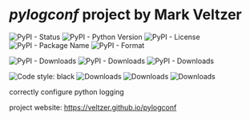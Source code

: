 

# *pylogconf* project by Mark Veltzer

![PyPI - Status](https://img.shields.io/pypi/status/pylogconf)
![PyPI - Python Version](https://img.shields.io/pypi/pyversions/pylogconf)
![PyPI - License](https://img.shields.io/pypi/l/pylogconf)
![PyPI - Package Name](https://img.shields.io/pypi/v/pylogconf)
![PyPI - Format](https://img.shields.io/pypi/format/pylogconf)

![PyPI - Downloads](https://img.shields.io/pypi/dd/pylogconf)
![PyPI - Downloads](https://img.shields.io/pypi/dw/pylogconf)
![PyPI - Downloads](https://img.shields.io/pypi/dm/pylogconf)

![Code style: black](https://img.shields.io/badge/code%20style-black-000000.svg)
![Downloads](https://pepy.tech/badge/pylogconf)
![Downloads](https://pepy.tech/badge/pylogconf/month)
![Downloads](https://pepy.tech/badge/pylogconf/week)

correctly configure python logging

project website: https://veltzer.github.io/pylogconf

